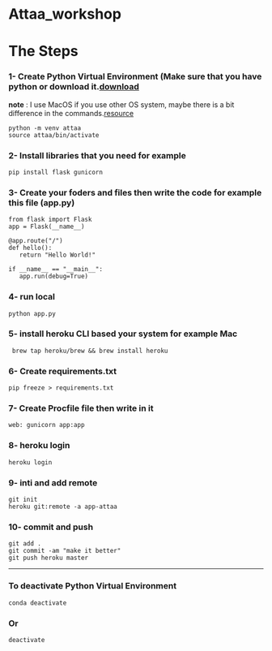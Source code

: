 # Attaa_workshop
# The Steps
### 1- Create Python Virtual Environment (Make sure that you have python or download it.[download](https://www.python.org/downloads )
**note** : I use MacOS if you use other OS system, maybe there is a bit difference in the commands.[resource](https://mothergeo-py.readthedocs.io/en/latest/development/how-to/venv-win.html)
```
python -m venv attaa   
source attaa/bin/activate       
```
### 2- Install libraries that you need for example
```
pip install flask gunicorn   
```

### 3- Create your foders and files then write the code for example this file (app.py)

```
from flask import Flask             
app = Flask(__name__)               

@app.route("/")                   
def hello():                     
   return "Hello World!"          
 
if __name__ == "__main__":          
   app.run(debug=True)               
 ```  

### 4- run local 
```
python app.py   
```
### 5- install heroku CLI based your system for example Mac
```
 brew tap heroku/brew && brew install heroku  
```


### 6- Create requirements.txt 
```
pip freeze > requirements.txt   
```
### 7- Create Procfile file then write in it 
```
web: gunicorn app:app   
```

### 8- heroku login
```
heroku login   
```
### 9- inti and add remote
```
git init  
heroku git:remote -a app-attaa   
```
### 10- commit and push
```
git add .   
git commit -am "make it better"   
git push heroku master    
```
---------------------------
### To deactivate Python Virtual Environment
```
conda deactivate
```
### Or 

```
deactivate
```





